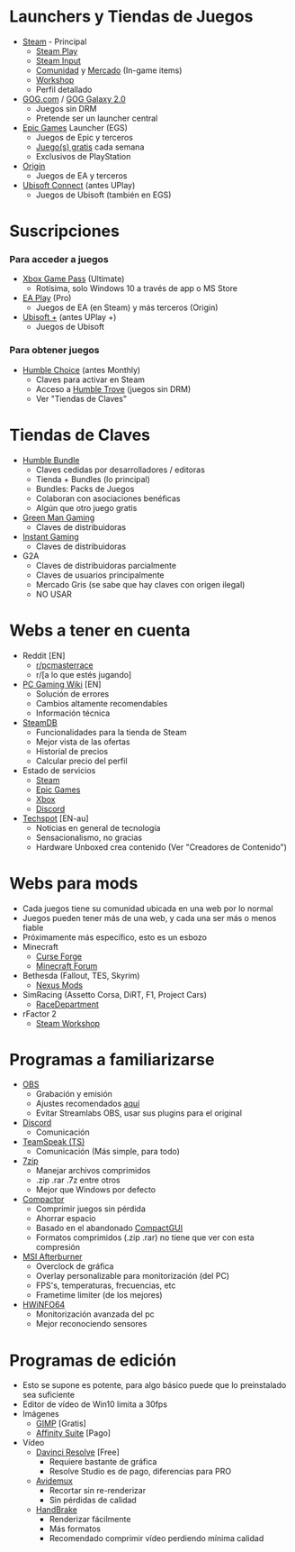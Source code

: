 # Launchers y Tiendas de Juegos
- [Steam](https://store.steampowered.com/about/) - Principal
  - [Steam Play](https://store.steampowered.com/remoteplay)
  - [Steam Input](https://partner.steamgames.com/doc/features/steam_controller?l=spanish)
  - [Comunidad](https://steamcommunity.com) y [Mercado](https://steamcommunity.com/market/) (In-game items)
  - [Workshop](https://steamcommunity.com/workshop/)
  - Perfil detallado
- [GOG.com](https://www.gog.com) / [GOG Galaxy 2.0](https://www.gog.com/galaxy)
  - Juegos sin DRM
  - Pretende ser un launcher central
- [Epic Games](https://www.epicgames.com/store/es-ES/download) Launcher (EGS)
  - Juegos de Epic y terceros
  - [Juego(s) gratis](https://www.epicgames.com/store/es-ES/free-games) cada semana
  - Exclusivos de PlayStation
- [Origin](https://www.origin.com/esp/es-es/store/download)
  - Juegos de EA y terceros
- [Ubisoft Connect](https://ubisoftconnect.com/es-ES/) (antes UPlay)
  - Juegos de Ubisoft (también en EGS)

# Suscripciones
### Para acceder a juegos
- [Xbox Game Pass](https://www.xbox.com/es-ES/xbox-game-pass/pc-games) (Ultimate)
  - Rotísima, solo Windows 10 a través de app o MS Store
- [EA Play](https://www.ea.com/es-es/ea-play) (Pro) 
  - Juegos de EA (en Steam) y más terceros (Origin)
- [Ubisoft +](https://store.ubi.com/us/ubisoftplus/?lang=es_es) (antes UPlay +)
  - Juegos de Ubisoft
### Para obtener juegos
- [Humble Choice](https://es.humblebundle.com/subscription?partner=johnsmith) (antes Monthly)
  - Claves para activar en Steam
  - Acceso a [Humble Trove](https://www.humblebundle.com/subscription/trove) (juegos sin DRM)
  - Ver "Tiendas de Claves"

# Tiendas de Claves
- [Humble Bundle](www.humblebundle.com/?partner=johnsmith)
  - Claves cedidas por desarrolladores / editoras
  - Tienda + Bundles (lo principal)
  - Bundles: Packs de Juegos
  - Colaboran con asociaciones benéficas
  - Algún que otro juego gratis
- [Green Man Gaming](https://www.greenmangaming.com/es/)
  - Claves de distribuidoras
- [Instant Gaming](https://www.instant-gaming.com)
  - Claves de distribuidoras
- G2A
  - Claves de distribuidoras parcialmente
  - Claves de usuarios principalmente
  - Mercado Gris (se sabe que hay claves con origen ilegal)
  - NO USAR

# Webs a tener en cuenta
- Reddit [EN]
  - [r/pcmasterrace](https://www.reddit.com/r/pcmasterrace)
  - r/[a lo que estés jugando]
- [PC Gaming Wiki](https://www.pcgamingwiki.com/wiki/Home) [EN]
  - Solución de errores
  - Cambios altamente recomendables
  - Información técnica
- [SteamDB](https://steamdb.info/sales/?min_discount=0&min_rating=0&cc=eu)
  - Funcionalidades para la tienda de Steam
  - Mejor vista de las ofertas
  - Historial de precios
  - Calcular precio del perfil
- Estado de servicios
  - [Steam](https://steamstat.us)
  - [Epic Games](https://status.epicgames.com)
  - [Xbox](https://support.xbox.com/es-ES/xbox-live-status)
  - [Discord](https://discordstatus.com)
- [Techspot](https://www.techspot.com) [EN-au]
  - Noticias en general de tecnología
  - Sensacionalismo, no gracias
  - Hardware Unboxed crea contenido (Ver "Creadores de Contenido")

# Webs para mods
- Cada juegos tiene su comunidad ubicada en una web por lo normal
- Juegos pueden tener más de una web, y cada una ser más o menos fiable
- Próximamente más específico, esto es un esbozo
- Minecraft
  - [Curse Forge](https://www.curseforge.com)
  - [Minecraft Forum](https://www.minecraftforum.net/forums/mapping-and-modding-java-edition/minecraft-mods)
- Bethesda (Fallout, TES, Skyrim)
  - [Nexus Mods](https://www.nexusmods.com)
- SimRacing (Assetto Corsa, DiRT, F1, Project Cars)
  - [RaceDepartment](https://www.racedepartment.com)
- rFactor 2
  - [Steam Workshop](https://steamcommunity.com/app/365960/workshop/)
  
 # Programas a familiarizarse
- [OBS](https://obsproject.com/es/download)
  - Grabación y emisión
  - Ajustes recomendados [aquí](https://github.com/Linx-ESP/Cosas-de-PC/blob/main/Streaming%20y%20obs.md#configuración-obs)
  - Evitar Streamlabs OBS, usar sus plugins para el original
- [Discord](https://discord.com)
  - Comunicación
- [TeamSpeak (TS)](https://www.teamspeak.com/en/)
  - Comunicación (Más simple, para todo)
- [7zip](https://www.7-zip.org)
  - Manejar archivos comprimidos
  - .zip .rar .7z entre otros
  - Mejor que Windows por defecto
- [Compactor](https://github.com/Freaky/Compactor)
  - Comprimir juegos sin pérdida
  - Ahorrar espacio
  - Basado en el abandonado [CompactGUI](https://github.com/ImminentFate/CompactGUI)
  - Formatos comprimidos (.zip .rar) no tiene que ver con esta compresión
- [MSI Afterburner](https://www.guru3d.com/files-details/msi-afterburner-beta-download.html)
  - Overclock de gráfica
  - Overlay personalizable para monitorización (del PC)
  - FPS's, temperaturas, frecuencias, etc
  - Frametime limiter (de los mejores)
- [HWiNFO64](https://www.hwinfo.com/download/)
  - Monitorización avanzada del pc
  - Mejor reconociendo sensores

# Programas de edición
- Esto se supone es potente, para algo básico puede que lo preinstalado sea suficiente
- Editor de vídeo de Win10 limita a 30fps
- Imágenes
  - [GIMP](https://www.gimp.org) [Gratis]
  - [Affinity Suite](https://affinity.serif.com/es/photo/) [Pago]
- Vídeo
  - [Davinci Resolve](https://www.blackmagicdesign.com/es/products/davinciresolve/) [Free]
    - Requiere bastante de gráfica
    - Resolve Studio es de pago, diferencias para PRO
  - [Avidemux](http://avidemux.sourceforge.net)
    - Recortar sin re-renderizar
    - Sin pérdidas de calidad
  - [HandBrake](https://handbrake.fr)
    - Renderizar fácilmente
    - Más formatos
    - Recomendado comprimir vídeo perdiendo mínima calidad
